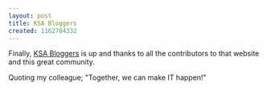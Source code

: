 ```yaml
---
layout: post
title: KSA Bloggers
created: 1162704332
---
```

<div dir="ltr"><p>Finally, <a href="http://www.ksabloggers.org" title="KSABloggers">KSA Bloggers</a> is up and thanks to all the contributors to that website and this great community.</p><p>Quoting my colleague; &quot;Together, we can make IT happen!&quot; </p><p>&nbsp;</p></div>
